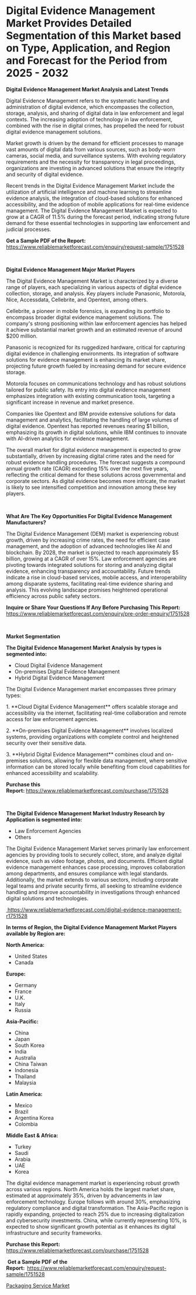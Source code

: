 <p><h1>Digital Evidence Management Market Provides Detailed Segmentation of this Market based on Type, Application, and Region and Forecast for the Period from 2025 - 2032</h1></p><p><strong>Digital Evidence Management Market Analysis and Latest Trends</strong></p>
<p><p>Digital Evidence Management refers to the systematic handling and administration of digital evidence, which encompasses the collection, storage, analysis, and sharing of digital data in law enforcement and legal contexts. The increasing adoption of technology in law enforcement, combined with the rise in digital crimes, has propelled the need for robust digital evidence management solutions.</p><p>Market growth is driven by the demand for efficient processes to manage vast amounts of digital data from various sources, such as body-worn cameras, social media, and surveillance systems. With evolving regulatory requirements and the necessity for transparency in legal proceedings, organizations are investing in advanced solutions that ensure the integrity and security of digital evidence.</p><p>Recent trends in the Digital Evidence Management Market include the utilization of artificial intelligence and machine learning to streamline evidence analysis, the integration of cloud-based solutions for enhanced accessibility, and the adoption of mobile applications for real-time evidence management. The Digital Evidence Management Market is expected to grow at a CAGR of 11.5% during the forecast period, indicating strong future demand for these essential technologies in supporting law enforcement and judicial processes.</p></p>
<p><strong>Get a Sample PDF of the Report:&nbsp;</strong> <a href="https://www.reliablemarketforecast.com/enquiry/request-sample/1751528?utm_campaign=3197&utm_medium=2&utm_source=Github&utm_content=ia&utm_term=09032025&utm_id=digital-evidence-management">https://www.reliablemarketforecast.com/enquiry/request-sample/1751528</a></p>
<p>&nbsp;</p>
<p><strong>Digital Evidence Management Major Market Players</strong></p>
<p><p>The Digital Evidence Management Market is characterized by a diverse range of players, each specializing in various aspects of digital evidence collection, storage, and analysis. Key players include Panasonic, Motorola, Nice, Accessdata, Cellebrite, and Opentext, among others. </p><p>Cellebrite, a pioneer in mobile forensics, is expanding its portfolio to encompass broader digital evidence management solutions. The company's strong positioning within law enforcement agencies has helped it achieve substantial market growth and an estimated revenue of around $200 million. </p><p>Panasonic is recognized for its ruggedized hardware, critical for capturing digital evidence in challenging environments. Its integration of software solutions for evidence management is enhancing its market share, projecting future growth fueled by increasing demand for secure evidence storage.</p><p>Motorola focuses on communications technology and has robust solutions tailored for public safety. Its entry into digital evidence management emphasizes integration with existing communication tools, targeting a significant increase in revenue and market presence.</p><p>Companies like Opentext and IBM provide extensive solutions for data management and analytics, facilitating the handling of large volumes of digital evidence. Opentext has reported revenues nearing $1 billion, emphasizing its growth in digital solutions, while IBM continues to innovate with AI-driven analytics for evidence management.</p><p>The overall market for digital evidence management is expected to grow substantially, driven by increasing digital crime rates and the need for robust evidence handling procedures. The forecast suggests a compound annual growth rate (CAGR) exceeding 15% over the next five years, reflecting the critical demand for these solutions across governmental and corporate sectors. As digital evidence becomes more intricate, the market is likely to see intensified competition and innovation among these key players.</p></p>
<p>&nbsp;</p>
<p><strong>What Are The Key Opportunities For Digital Evidence Management Manufacturers?</strong></p>
<p><p>The Digital Evidence Management (DEM) market is experiencing robust growth, driven by increasing crime rates, the need for efficient case management, and the adoption of advanced technologies like AI and blockchain. By 2028, the market is projected to reach approximately $5 billion, growing at a CAGR of over 15%. Law enforcement agencies are pivoting towards integrated solutions for storing and analyzing digital evidence, enhancing transparency and accountability. Future trends indicate a rise in cloud-based services, mobile access, and interoperability among disparate systems, facilitating real-time evidence sharing and analysis. This evolving landscape promises heightened operational efficiency across public safety sectors.</p></p>
<p><strong>Inquire or Share Your Questions If Any Before Purchasing This Report:</strong> <a href="https://www.reliablemarketforecast.com/enquiry/pre-order-enquiry/1751528?utm_campaign=3197&utm_medium=2&utm_source=Github&utm_content=ia&utm_term=09032025&utm_id=digital-evidence-management">https://www.reliablemarketforecast.com/enquiry/pre-order-enquiry/1751528</a></p>
<p>&nbsp;</p>
<p><strong>Market Segmentation</strong></p>
<p><strong>The Digital Evidence Management Market Analysis by types is segmented into:</strong></p>
<p><ul><li>Cloud Digital Evidence Management</li><li>On-premises Digital Evidence Management</li><li>Hybrid Digital Evidence Management</li></ul></p>
<p><p>The Digital Evidence Management market encompasses three primary types: </p><p>1. **Cloud Digital Evidence Management** offers scalable storage and accessibility via the internet, facilitating real-time collaboration and remote access for law enforcement agencies.</p><p>2. **On-premises Digital Evidence Management** involves localized systems, providing organizations with complete control and heightened security over their sensitive data.</p><p>3. **Hybrid Digital Evidence Management** combines cloud and on-premises solutions, allowing for flexible data management, where sensitive information can be stored locally while benefiting from cloud capabilities for enhanced accessibility and scalability.</p></p>
<p><strong>Purchase this Report:&nbsp;</strong><a href="https://www.reliablemarketforecast.com/purchase/1751528?utm_campaign=3197&utm_medium=2&utm_source=Github&utm_content=ia&utm_term=09032025&utm_id=digital-evidence-management">https://www.reliablemarketforecast.com/purchase/1751528</a></p>
<p>&nbsp;</p>
<p><strong>The Digital Evidence Management Market Industry Research by Application is segmented into:</strong></p>
<p><ul><li>Law Enforcement Agencies</li><li>Others</li></ul></p>
<p><p>The Digital Evidence Management Market serves primarily law enforcement agencies by providing tools to securely collect, store, and analyze digital evidence, such as video footage, photos, and documents. Efficient digital evidence management enhances case processing, improves collaboration among departments, and ensures compliance with legal standards. Additionally, the market extends to various sectors, including corporate legal teams and private security firms, all seeking to streamline evidence handling and improve accountability in investigations through enhanced digital solutions and technologies.</p></p>
<p><a href="https://www.reliablemarketforecast.com/digital-evidence-management-r1751528?utm_campaign=3197&utm_medium=2&utm_source=Github&utm_content=ia&utm_term=09032025&utm_id=digital-evidence-management">&nbsp;https://www.reliablemarketforecast.com/digital-evidence-management-r1751528</a></p>
<p><strong>In terms of Region, the Digital Evidence Management Market Players available by Region are:</strong></p>
<p>
    <p> <strong> North America: </strong>
        <ul>
            <li>United States</li>
            <li>Canada</li>
        </ul>
        </p> 
    <p> <strong> Europe: </strong>
        <ul>
            <li>Germany</li>
            <li>France</li>
            <li>U.K.</li>
            <li>Italy</li>
            <li>Russia</li>
        </ul>
        </p> 
    <p> <strong> Asia-Pacific: </strong>
        <ul>
            <li>China</li>
            <li>Japan</li>
            <li>South Korea</li>
            <li>India</li>
            <li>Australia</li>
            <li>China Taiwan</li>
            <li>Indonesia</li>
            <li>Thailand</li>
            <li>Malaysia</li>
        </ul>
        </p> 
    <p> <strong> Latin America: </strong>
        <ul>
            <li>Mexico</li>
            <li>Brazil</li>
            <li>Argentina Korea</li>
            <li>Colombia</li>
        </ul>
        </p> 
    <p> <strong> Middle East & Africa: </strong>
        <ul>
            <li>Turkey</li>
            <li>Saudi</li>
            <li>Arabia</li>
            <li>UAE</li>
            <li>Korea</li>
        </ul>
    </p>
    </p>
<p><p>The digital evidence management market is experiencing robust growth across various regions. North America holds the largest market share, estimated at approximately 35%, driven by advancements in law enforcement technology. Europe follows with around 30%, emphasizing regulatory compliance and digital transformation. The Asia-Pacific region is rapidly expanding, projected to reach 25% due to increasing digitalization and cybersecurity investments. China, while currently representing 10%, is expected to show significant growth potential as it enhances its digital infrastructure and security frameworks.</p></p>
<p><strong>Purchase this Report: </strong><a href="https://www.reliablemarketforecast.com/purchase/1751528?utm_campaign=3197&utm_medium=2&utm_source=Github&utm_content=ia&utm_term=09032025&utm_id=digital-evidence-management">https://www.reliablemarketforecast.com/purchase/1751528</a></p>
<p>&nbsp;<strong>Get a Sample PDF of the Report:&nbsp;&nbsp;</strong><a href="https://www.reliablemarketforecast.com/enquiry/request-sample/1751528?utm_campaign=3197&utm_medium=2&utm_source=Github&utm_content=ia&utm_term=09032025&utm_id=digital-evidence-management">https://www.reliablemarketforecast.com/enquiry/request-sample/1751528</a></p>
<p><strong></strong></p>
<p><p><a href="https://github.com/samesdufloiw/Market-Research-Report-List-1/blob/main/packaging-service-market.md?utm_campaign=3197&utm_medium=2&utm_source=Github&utm_content=ia&utm_term=09032025&utm_id=digital-evidence-management">Packaging Service Market</a></p></p>